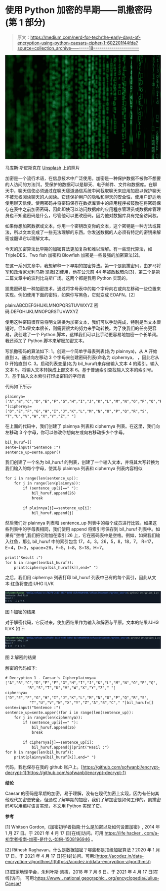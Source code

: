 # 使用 Python 加密的早期——凯撒密码(第 1 部分)

> 原文：<https://medium.com/nerd-for-tech/the-early-days-of-encryption-using-python-caesars-cipher-1-602201f44fda?source=collection_archive---------18----------------------->

![](img/2dacc063b7766ece4c62187676e655b9.png)

马库斯·斯皮斯克在 [Unsplash](https://unsplash.com/s/photos/encryption?utm_source=unsplash&utm_medium=referral&utm_content=creditCopyText) 上的照片

加密是一个流行术语，在信息技术中广泛使用。加密是一种保护数据不被你不想要的人访问的方法[1]。受保护的数据可以是聊天、电子邮件、文件和数据库。在聊天中，聊天信使必须通过在聊天隧道通信系统中间截取聊天来应用加密以保护聊天不被无权阅读聊天的人阅读。它还保护用户的隐私和聊天的安全性，使用户舒适地使用聊天信使。使用密码并将密码保存在数据库表中的应用程序被鼓励在将密码保存在表中之前加密密码，因此即使可以访问数据库的应用程序管理员或数据库管理员也不知道密码是什么，尽管他可以更改密码，因为他对数据库具有完全访问权。

如果你想加密数据或文本，你用一个密钥改变你的文本，这个密钥是一种方法或算法，所以文本变成了一些无法理解的东西。你发送数据的人必须有特定的密钥来解密或翻译它以理解文本。

今天的加密算法比早期的加密算法更加复杂和难以理解。有一些现代算法，如 TripleDES、Two fish 加密和 Blowfish 加密是一些最强的加密算法[2]。

在这一系列文章中，我想解释一下早期的加密算法。第一个是凯撒密码，由罗马将军和政治家尤利乌斯·凯撒[2]使用，他在公元前 44 年被政敌暗杀[3]，第二个是第二篇文章中的波利比乌斯广场。这两个都是我用 Python 实现的。

凯撒密码是一种加密技术，通过将字母表中的每个字母向右或向左移动一些位置来实现。例如使用下面的密码，如果你写黑色，它就变成 EOAFN。[2]

plain:ABCDEFGHIJKLMNOPQRSTUVWXYZ
密码:DEFGHIJKLMNOPQRSTUVWXYZ

使用这种密码很容易将明文转换为加密文本，我们可以手动完成，特别是当文本很短时，但如果文本很长，则需要很大的努力来手动转换。为了使我们的任务更容易，我创建了一个 Python 脚本，这样我们可以比手动更容易地加密一个长单词。我还添加了 Python 脚本来解密加密文本。

写凯撒密码的算法如下:
1。创建一个简单字母表列表(名为 plainnya)，从 A 开始直到 z。通过向左移动 3 个字母来创建密码列表(命名为 ciphernya，
，因此它从 D 开始直到 C.
3。启动列表变量(名为 bil_huruf)来存储输入文本
4 的索引。输入文本
5。将输入文本转换成上部文本
6。基于普通索引查找输入文本的索引号。
7。基于输入文本索引打印出密码的字母表

代码如下所示:

```
plainnya=["A","B","C","D","E","F","G","H","I","J","K","L","M","N","O","P","Q","R","S","T","U","V","W","X","Y","Z","A","B","C"," "]ciphernya=["D","E","F","G","H","I","J","K","L","M","N","O","P","Q","R","S",
"T","U","V","W","X","Y","Z"," "] 
```

在上面的代码中，我们创建了 plainnya 列表和 ciphernya 列表。在这里，我们向左移动 3 个字母，你可以修改你想向左或向右移动多少个字母。

```
bil_huruf=[]
sente=input("Sentence :")
sentence_up=sente.upper()
```

我们创建了一个名为 bil_huruf 的列表，创建了一个输入文本，并将其大写转换为我们输入的每个字母，使其与 plainnya 列表和 ciphernya 列表内容相似

```
for i in range(len(sentence_up)):
    for j in range(len(plainnya)):
        if (sentence_up[i]==" "):
            bil_huruf.append(26)
            break

        if plainnya[j]==sentence_up[i]:
            bil_huruf.append(j)
```

然后我们对 plainnya 列表和 sentence_up 列表中的每个成员进行比较。如果这些列表中的字母表相同，我们使用 append 将索引号保存到 bil_huruf 列表中。如果有“空格”,我们把它附加在索引 26 上，它在密码表中是空格。例如，如果我们输入红鱼，那么 bil_huruf 中的索引包含 17，4，3，26，5，8，18，7。
R=17，E=4，D=3，space=26，F=5，I=8，S=18，H=7。

```
print("Result :")
for k in range(len(bil_huruf)):
    print(ciphernya[bil_huruf[k]],end=" ")
```

之后，我们用 ciphernya 列表打印 bil_huruf 列表中已有的每个索引，因此从文本:红鱼将变成:UHG ILVK

![](img/f0ca9c337b35cbb996b62f5baaa980a6.png)

图 1:加密的结果

对于解密代码，它反过来，使加密结果作为输入和解密与平原。文本的结果:UHG ILVK 如下:

![](img/b9f49e8c7578407a0aa687d5b3b8f0fc.png)

图 2:解密的结果

解密的代码如下:

```
# Decryption 1 - Caesar's Cipherplainnya=["A","B","C","D","E","F","G","H","I","J","K","L","M","N","O","P","Q",
          "R","S","T","U","V","W","X","Y","Z"," "]
ciphernya=["D","E","F","G","H","I","J","K","L","M","N","O","P","Q","R","S",
           "T","U","V","W","X","Y","Z","A","B","C"," "]bil_huruf=[]
sente=input("Sentence :")
sentence_up=sente.upper()for i in range(len(sentence_up)):
    for j in range(len(ciphernya)):
        if (sentence_up[i]==" "):
            bil_huruf.append(26)
            break

        if ciphernya[j]==sentence_up[i]:
            bil_huruf.append(j)print("Hasil :")
for k in range(len(bil_huruf)):
    print(plainnya[bil_huruf[k]],end=" ")
```

代码，我也保存在我的 github 账户上。[https://github.com/sofwanbl/encrypt-decrypt-1](https://github.com/sofwanbl/encrypt-decrypt-1)

**结论**

Caesar 的密码是早期的加密，易于理解，没有在现代加密上实现，因为有任何其他现代加密更安全，但通过了解早期的加密，我们了解加密是如何工作的。凯撒密码可以用编程语言实现，本文用 Python 实现了它。

**参考**

[1] Whitson Gordon,《加密初学者指南:什么是加密以及如何设置加密》, 2014 年 1 月 27 日。于 2021 年 4 月 17 日[在线]访问。可用:[https://life hacker . com/a-初学者指南-加密-是什么-如何-1508196946](https://lifehacker.com/a-beginners-guide-to-encryption-what-it-is-and-how-to-1508196946) 。

[2] Rithesh Raghavan，什么是数据加密？哪些都是顶级加密算法？2020 年 1 月 17 日。于 2021 年 4 月 17 日[在线]访问。可用:[https://acodez.in/data-encryption-algorithms/](https://acodez.in/data-encryption-algorithms/)

[3]国家地理学会，朱利叶斯·凯撒，2018 年 7 月 6 日。于 2021 年 4 月 17 日[在线]访问。
可用:[https://www . national geographic . org/encyclopedia/Julius-Caesar/](https://www.nationalgeographic.org/encyclopedia/julius-caesar/)